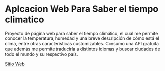 <h1>Aplcacion Web Para Saber el tiempo climatico</h1>

<p>Proyecto de página web para saber el tiempo climático, el cual me permite conocer la temperatura, humedad y una breve descripción de cómo está el clima, entre otras caracteristicas customizables. Consumo una API gratuita que además me permite traducirla a distintos idiomas y buscar ciudades de todo el mundo y su respectivo país.</p>

<a href="https://aplicacion-clima-api-js.netlify.app/" terget="_blank">Sitio Web</a>
